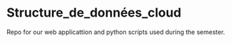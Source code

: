 # Structure_de_données_cloud
Repo for our web applicattion and python scripts used during the semester.
